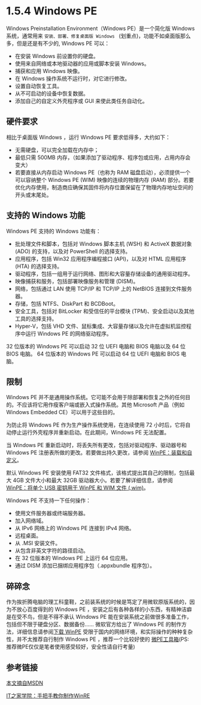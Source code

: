 # 1.5.4 Windows PE

Windows Preinstallation Environment（Windows PE）是一个简化版 Windows 系统，通常用来 `安装、部署、修复桌面版 Windows ` (划重点)，功能不如桌面版那么多，但是还是有不少的, Windows PE 可以：

- 在安装 Windows 前设置你的硬盘。
- 使用来自网络或本地驱动器的应用或脚本安装 Windows。
- 捕获和应用 Windows 映像。
- 在 Windows 操作系统不运行时，对它进行修改。
- 设置自动恢复工具。
- 从不可启动的设备中恢复数据。
- 添加自己的自定义外壳程序或 GUI 来使此类任务自动化。

## 硬件要求

相比于桌面版 Windows ，运行 Windows PE 要求低得多，大约如下：

- 无需硬盘，可以完全加载在内存中；
- 最低只需 500MB 内存，（如果添加了驱动程序、程序包或应用，占用内存会变大）
- 若要直接从内存启动 Windows PE（也称为 RAM 磁盘启动），必须提供一个可以容纳整个 Windows PE (WIM) 映像的连续的物理内存 (RAM) 部分。若要优化内存使用，制造商应确保其固件将内存位置保留在了物理内存地址空间的开头或末尾处。

## 支持的 Windows 功能

Windows PE 支持的 Windows 功能有：

- 批处理文件和脚本，包括对 Windows 脚本主机 (WSH) 和 ActiveX 数据对象 (ADO) 的支持，以及对 PowerShell 的选择支持。
- 应用程序，包括 Win32 应用程序编程接口 (API)，以及对 HTML 应用程序 (HTA) 的选择支持。
- 驱动程序，包括一组用于运行网络、图形和大容量存储设备的通用驱动程序。
- 映像捕获和服务，包括部署映像服务和管理 (DISM)。
- 网络，包括通过 LAN 使用 TCP/IP 和 TCP/IP 上的 NetBIOS 连接到文件服务器。
- 存储，包括 NTFS、DiskPart 和 BCDBoot。
- 安全工具，包括对 BitLocker 和受信任的平台模块 (TPM)、安全启动以及其他工具的选择支持。
- Hyper-V，包括 VHD 文件、鼠标集成、大容量存储以及允许在虚拟机监控程序中运行 Windows PE 的网络驱动程序。

32 位版本的 Windows PE 可以启动 32 位 UEFI 电脑和 BIOS 电脑以及 64 位 BIOS 电脑。
64 位版本的 Windows PE 可以启动 64 位 UEFI 电脑和 BIOS 电脑。

## 限制

Windows PE 并不是通用操作系统。它可能不会用于除部署和恢复之外的任何目的。不应该将它用作瘦客户端或嵌入式操作系统。其他 Microsoft 产品（例如 Windows Embedded CE）可以用于这些目的。

为防止将 Windows PE 作为生产操作系统使用，在连续使用 72 小时后，它将自动停止运行外壳程序并重新启动。在此期间，Windows PE 无法配置。

当 Windows PE 重新启动时，将丢失所有更改，包括对驱动程序、驱动器号和 Windows PE 注册表所做的更改。若要做出持久更改，请参阅 [WinPE：装载和自定义](https://msdn.microsoft.com/zh-cn/library/windows/hardware/dn938390(v=vs.85).aspx)。

默认 Windows PE 安装使用 FAT32 文件格式，该格式提出其自己的限制，包括最大 4GB 文件大小和最大 32GB 驱动器大小。若要了解详细信息，请参阅 [WinPE：将单个 USB 密钥用于 WinPE 和 WIM 文件 (.wim)](https://msdn.microsoft.com/zh-cn/library/windows/hardware/mt604742(v=vs.85).aspx)。

Windows PE 不支持一下任何操作：

- 使用文件服务器或终端服务器。
- 加入网络域。
- 从 IPv6 网络上的 Windows PE 连接到 IPv4 网络。
- 远程桌面。
- 从 .MSI 安装文件。
- 从包含非英文字符的路径启动。
- 在 32 位版本的 Windows PE 上运行 64 位应用。
- 通过 DISM 添加已捆绑应用程序包（.appxbundle 程序包）。

## 碎碎念

作为挨折腾电脑的理工科童鞋，之前装系统的时候是笃定了用微软原版系统的，因为不放心百度得到的 Windows PE ，安装之后有各种各样的小东西，有精神洁癖是在受不鸟，但是不得不承认 Windows PE 能在安装系统之前做很多准备工作，包括但不限于硬盘分区、数据备份……
微软官方给出了 Windows PE 的制作方法，详细信息请参阅[下载 WinPE](https://msdn.microsoft.com/zh-cn/library/windows/hardware/dn898560(v=vs.85).aspx)
受限于国内的网络环境，和实际操作的种种复杂性，并不太推荐自行制作 Windows PE ，推荐一个比较好使的 [微PE工具箱](http://www.wepe.com.cn/)(PS: 推荐微PE仅仅是笔者使用感受较好，安全性请自行考量)

## 参考链接

[本文摘自MSDN](https://msdn.microsoft.com/zh-cn/library/windows/hardware/dn938389(v=vs.85).aspx)

[IT之家学院：手把手教你制作WinRE](https://www.ithome.com/html/win10/319069.htm)